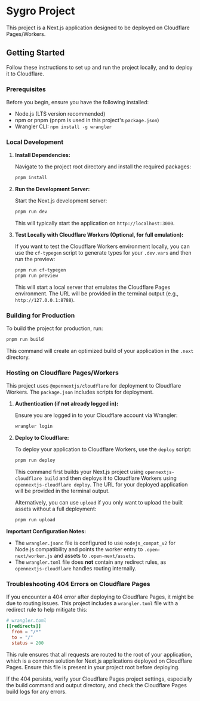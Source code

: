# Sygro Project

This project is a Next.js application designed to be deployed on Cloudflare Pages/Workers.

## Getting Started

Follow these instructions to set up and run the project locally, and to deploy it to Cloudflare.

### Prerequisites

Before you begin, ensure you have the following installed:

- Node.js (LTS version recommended)
- npm or pnpm (pnpm is used in this project's `package.json`)
- Wrangler CLI: `npm install -g wrangler`

### Local Development

1.  **Install Dependencies:**

    Navigate to the project root directory and install the required packages:

    ```bash
    pnpm install
    ```

2.  **Run the Development Server:**

    Start the Next.js development server:

    ```bash
    pnpm run dev
    ```

    This will typically start the application on `http://localhost:3000`.

3.  **Test Locally with Cloudflare Workers (Optional, for full emulation):**

    If you want to test the Cloudflare Workers environment locally, you can use the `cf-typegen` script to generate types for your `.dev.vars` and then run the preview:

    ```bash
    pnpm run cf-typegen
    pnpm run preview
    ```

    This will start a local server that emulates the Cloudflare Pages environment. The URL will be provided in the terminal output (e.g., `http://127.0.0.1:8788`).

### Building for Production

To build the project for production, run:

```bash
pnpm run build
```

This command will create an optimized build of your application in the `.next` directory.

### Hosting on Cloudflare Pages/Workers

This project uses `@opennextjs/cloudflare` for deployment to Cloudflare Workers. The `package.json` includes scripts for deployment.

1.  **Authentication (if not already logged in):**

    Ensure you are logged in to your Cloudflare account via Wrangler:

    ```bash
    wrangler login
    ```

2.  **Deploy to Cloudflare:**

    To deploy your application to Cloudflare Workers, use the `deploy` script:

    ```bash
    pnpm run deploy
    ```

    This command first builds your Next.js project using `opennextjs-cloudflare build` and then deploys it to Cloudflare Workers using `opennextjs-cloudflare deploy`. The URL for your deployed application will be provided in the terminal output.

    Alternatively, you can use `upload` if you only want to upload the built assets without a full deployment:

    ```bash
    pnpm run upload
    ```

**Important Configuration Notes:**

*   The `wrangler.jsonc` file is configured to use `nodejs_compat_v2` for Node.js compatibility and points the worker entry to `.open-next/worker.js` and assets to `.open-next/assets`.
*   The `wrangler.toml` file does **not** contain any redirect rules, as `opennextjs-cloudflare` handles routing internally.

### Troubleshooting 404 Errors on Cloudflare Pages

If you encounter a 404 error after deploying to Cloudflare Pages, it might be due to routing issues. This project includes a `wrangler.toml` file with a redirect rule to help mitigate this:

```toml
# wrangler.toml
[[redirects]]
  from = "/*"
  to = "/"
  status = 200
```

This rule ensures that all requests are routed to the root of your application, which is a common solution for Next.js applications deployed on Cloudflare Pages. Ensure this file is present in your project root before deploying.

If the 404 persists, verify your Cloudflare Pages project settings, especially the build command and output directory, and check the Cloudflare Pages build logs for any errors.
